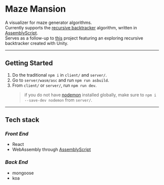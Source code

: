 # Maze Mansion
A visualizer for maze generator algorithms. \
Currently supports the [recursive backtracker] algorithm, written in [AssemblyScript].  \
Serves as a follow-up to [this](https://github.com/eloyrobillard/Legum-s-Halls) project featuring an exploring recursive backtracker created with Unity.

[recursive backtracker]: https://www.wikiwand.com/en/Maze_generation_algorithm#/Randomized_depth-first_search
[AssemblyScript]: https://www.assemblyscript.org/

***
## Getting Started
1. Do the traditional `npm i` in `client/` and `server/`.
2. Go to `server/wasm/asc` and run `npm run asbuild`.
3. From `client/` or `server/`, run `npm run dev`.
   > if you do not have [nodemon] installed globally, make sure to `npm i --save-dev nodemon` from `server/`.

[nodemon]: https://nodemon.io/

***
## Tech stack
### _Front End_
- React
- WebAssembly through [AssemblyScript]

### _Back End_
- mongoose
- koa